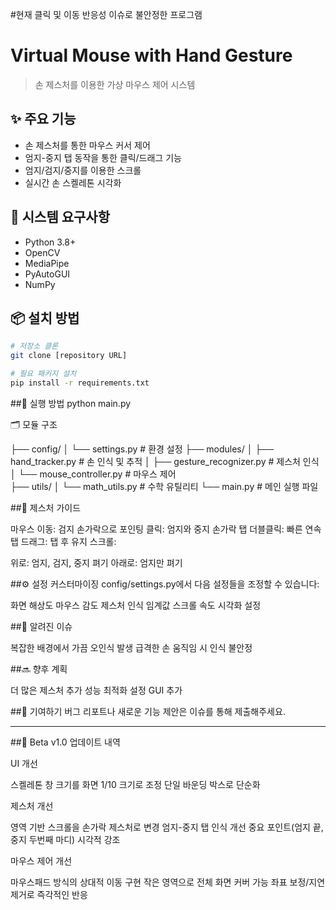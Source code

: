 #현재 클릭 및 이동 반응성 이슈로 불안정한 프로그램

# Virtual Mouse with Hand Gesture
> 손 제스처를 이용한 가상 마우스 제어 시스템

## ✨ 주요 기능
- 손 제스처를 통한 마우스 커서 제어
- 엄지-중지 탭 동작을 통한 클릭/드래그 기능
- 엄지/검지/중지를 이용한 스크롤
- 실시간 손 스켈레톤 시각화

## 🔧 시스템 요구사항
- Python 3.8+
- OpenCV
- MediaPipe 
- PyAutoGUI
- NumPy

## 📦 설치 방법
```bash
# 저장소 클론
git clone [repository URL]

# 필요 패키지 설치  
pip install -r requirements.txt
```

##🚀 실행 방법
python main.py

🗂 모듈 구조

├── config/
│   └── settings.py         # 환경 설정
├── modules/
│   ├── hand_tracker.py     # 손 인식 및 추적
│   ├── gesture_recognizer.py # 제스처 인식
│   └── mouse_controller.py   # 마우스 제어  
├── utils/
│   └── math_utils.py       # 수학 유틸리티
└── main.py                 # 메인 실행 파일

##👋 제스처 가이드

마우스 이동: 검지 손가락으로 포인팅
클릭: 엄지와 중지 손가락 탭
더블클릭: 빠른 연속 탭
드래그: 탭 후 유지
스크롤:

위로: 엄지, 검지, 중지 펴기
아래로: 엄지만 펴기

##⚙️ 설정 커스터마이징
config/settings.py에서 다음 설정들을 조정할 수 있습니다:

화면 해상도
마우스 감도
제스처 인식 임계값
스크롤 속도
시각화 설정

##🐛 알려진 이슈

복잡한 배경에서 가끔 오인식 발생
급격한 손 움직임 시 인식 불안정

##🔜 향후 계획

 더 많은 제스처 추가
 성능 최적화
 설정 GUI 추가

##🤝 기여하기
버그 리포트나 새로운 기능 제안은 이슈를 통해 제출해주세요.

---

##📝 Beta v1.0 업데이트 내역

UI 개선

스켈레톤 창 크기를 화면 1/10 크기로 조정
단일 바운딩 박스로 단순화


제스처 개선

영역 기반 스크롤을 손가락 제스처로 변경
엄지-중지 탭 인식 개선
중요 포인트(엄지 끝, 중지 두번째 마디) 시각적 강조


마우스 제어 개선

마우스패드 방식의 상대적 이동 구현
작은 영역으로 전체 화면 커버 가능
좌표 보정/지연 제거로 즉각적인 반응

